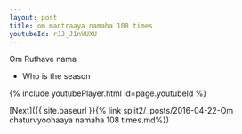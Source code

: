 ```yaml
---
layout: post
title: om mantraaya namaha 108 times
youtubeId: rJJ_J1nVUXU
---
```

 
 
Om Ruthave nama 
 
 -  Who is the season 
 
  
 
  
 
 
 
 
 
 


{% include youtubePlayer.html id=page.youtubeId %}
 
[Next]({{ site.baseurl }}{% link  split2/_posts/2016-04-22-Om chaturvyoohaaya namaha 108 times.md%})
 
